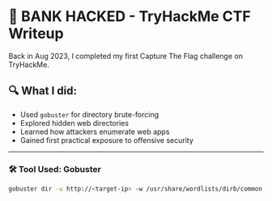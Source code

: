 # 🏦 BANK HACKED - TryHackMe CTF Writeup

Back in Aug 2023, I completed my first Capture The Flag challenge on TryHackMe.

## 🔍 What I did:
- Used `gobuster` for directory brute-forcing
- Explored hidden web directories
- Learned how attackers enumerate web apps
- Gained first practical exposure to offensive security

---

### 🛠 Tool Used: Gobuster

```bash
gobuster dir -u http://<target-ip> -w /usr/share/wordlists/dirb/common.txt
